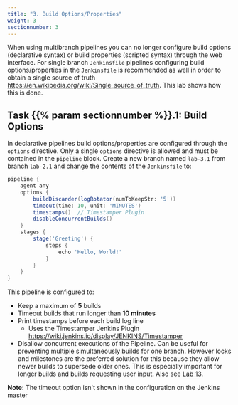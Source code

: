 ```yaml
---
title: "3. Build Options/Properties"
weight: 3
sectionnumber: 3
---
```


When using multibranch pipelines you can no longer configure build options (declarative syntax)
or build properties (scripted syntax) through the web interface. For single branch ``Jenkinsfile``
pipelines configuring build options/properties in the ``Jenkinsfile`` is recommended as well in
order to obtain a single source of truth <https://en.wikipedia.org/wiki/Single_source_of_truth>.
This lab shows how this is done.


## Task {{% param sectionnumber %}}.1: Build Options

In declarative pipelines build options/properties are configured through the ``options`` directive.
Only a single ``options`` directive is allowed and must be contained in the ``pipeline`` block.
Create a new branch named ``lab-3.1`` from branch ``lab-2.1`` and change the contents of the ``Jenkinsfile`` to:

```groovy
pipeline {
    agent any
    options {
        buildDiscarder(logRotator(numToKeepStr: '5'))
        timeout(time: 10, unit: 'MINUTES')
        timestamps()  // Timestamper Plugin
        disableConcurrentBuilds()
    }
    stages {
        stage('Greeting') {
            steps {
                echo 'Hello, World!'
            }
        }
    }
}
```

This pipeline is configured to:

* Keep a maximum of **5** builds
* Timeout builds that run longer than **10 minutes**
* Print timestamps before each build log line
  * Uses the Timestamper Jenkins Plugin <https://wiki.jenkins.io/display/JENKINS/Timestamper>
* Disallow concurrent executions of the Pipeline. Can be useful for preventing multiple simultaneously builds for one branch. However locks and milestones are the preferred solution for this because they allow newer builds to supersede older ones. This is especially important for longer builds and builds requesting user input. Also see [Lab 13](../13_stages_locks_milestones/).

**Note:** The timeout option isn't shown in the configuration on the Jenkins master
